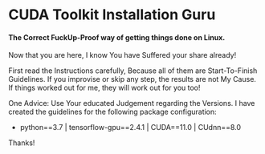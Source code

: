 # CUDA Toolkit Installation Guru
#### The Correct FuckUp-Proof way of getting things done on Linux.
Now that you are here, I know You have Suffered your share already!


First read the Instructions carefully, Because all of them are Start-To-Finish Guidelines.
If you improvise or skip any step, the results are not My Cause. If things worked out for me, they will work out for you too!

One Advice: Use Your educated Judgement regarding the Versions. I have created the guidelines for the following package configuration:

* python==3.7 | tensorflow-gpu==2.4.1 | CUDA==11.0 | CUdnn==8.0


Thanks!
